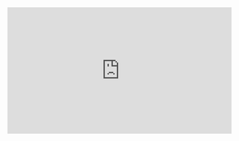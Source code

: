 
<div style="width: 100%; height: 0px; position: relative; padding-bottom: 56.250%;"><iframe src="https://streamable.com/s/zucje/hmxlft" frameborder="0" width="100%" height="100%" allowfullscreen style="width: 100%; height: 100%; position: absolute;"></iframe></div>
